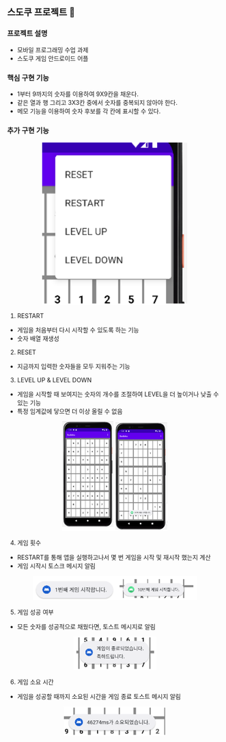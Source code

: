 ## 스도쿠 프로젝트 🧩
### 프로젝트 설명
- 모바일 프로그래밍 수업 과제
- 스도쿠 게임 안드로이드 어플

### 핵심 구현 기능
- 1부터 9까지의 숫자를 이용하여 9X9칸을 채운다. 
- 같은 열과 행 그리고 3X3칸 중에서 숫자를 중복되지 않아야 한다.
- 메모 기능을 이용하여 숫자 후보를 각 칸에 표시할 수 있다.

### 추가 구현 기능
<div align="center">
    <img src="image/img.png">
</div>

1. RESTART
- 게임을 처음부터 다시 시작할 수 있도록 하는 기능
- 숫자 배열 재생성
2. RESET
- 지금까지 입력한 숫자들을 모두 지워주는 기능
3. LEVEL UP & LEVEL DOWN
- 게임을 시작할 때 보여지는 숫자의 개수를 조절하여 LEVEL을 더 높이거나 낮출 수 있는 기능
- 특정 임계값에 닿으면 더 이상 올릴 수 없음

<div align="center">
    <img src="image/img_1.png">
</div>

4. 게임 횟수
- RESTART를 통해 앱을 실행하고나서 몇 번 게임을 시작 및 재시작 했는지 계산
- 게임 시작시 토스크 메시지 알림

<div align="center">
    <img src="image/img_3.png">
</div>

5. 게임 성공 여부
- 모든 숫자를 성공적으로 채웠다면, 토스트 메시지로 알림

<div align="center">
    <img src="image/img_2.png">
</div>

6. 게임 소요 시간
- 게임을 성공할 때까지 소요된 시간을 게임 종료 토스트 메시지 알림

<div align="center">
    <img src="image/img_4.png">
</div>

